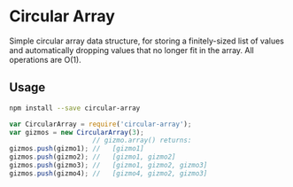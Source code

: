 # Circular Array

Simple circular array data structure, for storing a finitely-sized list of values and automatically
dropping values that no longer fit in the array. All operations are O(1).

## Usage

```bash
npm install --save circular-array
```

```javascript
var CircularArray = require('circular-array');
var gizmos = new CircularArray(3);
                     // gizmo.array() returns:
gizmos.push(gizmo1); //   [gizmo1]
gizmos.push(gizmo2); //   [gizmo1, gizmo2]
gizmos.push(gizmo3); //   [gizmo1, gizmo2, gizmo3]
gizmos.push(gizmo4); //   [gizmo4, gizmo2, gizmo3]
```
